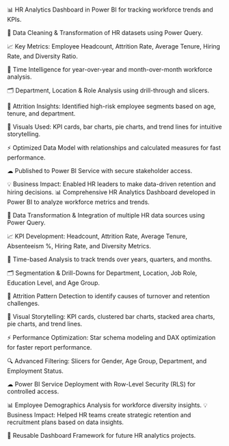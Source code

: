 📊 HR Analytics Dashboard in Power BI for tracking workforce trends and KPIs.

🔄 Data Cleaning & Transformation of HR datasets using Power Query.

📈 Key Metrics: Employee Headcount, Attrition Rate, Average Tenure, Hiring Rate, and Diversity Ratio.

📅 Time Intelligence for year-over-year and month-over-month workforce analysis.

🗂 Department, Location & Role Analysis using drill-through and slicers.

🎯 Attrition Insights: Identified high-risk employee segments based on age, tenure, and department.

📌 Visuals Used: KPI cards, bar charts, pie charts, and trend lines for intuitive storytelling.

⚡ Optimized Data Model with relationships and calculated measures for fast performance.

☁ Published to Power BI Service with secure stakeholder access.

💡 Business Impact: Enabled HR leaders to make data-driven retention and hiring decisions.
📊 Comprehensive HR Analytics Dashboard developed in Power BI to analyze workforce metrics and trends.

🔄 Data Transformation & Integration of multiple HR data sources using Power Query.

📈 KPI Development: Headcount, Attrition Rate, Average Tenure, Absenteeism %, Hiring Rate, and Diversity Metrics.

📅 Time-based Analysis to track trends over years, quarters, and months.

🗂 Segmentation & Drill-Downs for Department, Location, Job Role, Education Level, and Age Group.

🎯 Attrition Pattern Detection to identify causes of turnover and retention challenges.

📌 Visual Storytelling: KPI cards, clustered bar charts, stacked area charts, pie charts, and trend lines.

⚡ Performance Optimization: Star schema modeling and DAX optimization for faster report performance.

🔍 Advanced Filtering: Slicers for Gender, Age Group, Department, and Employment Status.

☁ Power BI Service Deployment with Row-Level Security (RLS) for controlled access.

📊 Employee Demographics Analysis for workforce diversity insights.
💡 Business Impact: Helped HR teams create strategic retention and recruitment plans based on data insights.

🧩 Reusable Dashboard Framework for future HR analytics projects.
